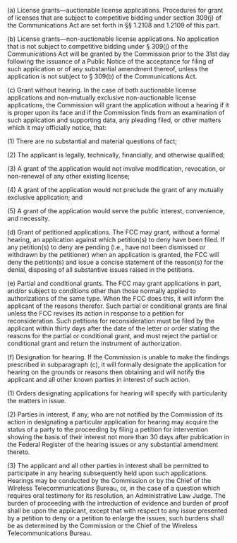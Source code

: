 (a) License grants—auctionable license applications. Procedures for grant of licenses that are subject to competitive bidding under section 309(j) of the Communications Act are set forth in §§ 1.2108 and 1.2109 of this part.

(b) License grants—non-auctionable license applications. No application that is not subject to competitive bidding under § 309(j) of the Communications Act will be granted by the Commission prior to the 31st day following the issuance of a Public Notice of the acceptance for filing of such application or of any substantial amendment thereof, unless the application is not subject to § 309(b) of the Communications Act.

(c) Grant without hearing. In the case of both auctionable license applications and non-mutually exclusive non-auctionable license applications, the Commission will grant the application without a hearing if it is proper upon its face and if the Commission finds from an examination of such application and supporting data, any pleading filed, or other matters which it may officially notice, that:

(1) There are no substantial and material questions of fact;

(2) The applicant is legally, technically, financially, and otherwise qualified;

(3) A grant of the application would not involve modification, revocation, or non-renewal of any other existing license;

(4) A grant of the application would not preclude the grant of any mutually exclusive application; and

(5) A grant of the application would serve the public interest, convenience, and necessity.

(d) Grant of petitioned applications. The FCC may grant, without a formal hearing, an application against which petition(s) to deny have been filed. If any petition(s) to deny are pending (i.e., have not been dismissed or withdrawn by the petitioner) when an application is granted, the FCC will deny the petition(s) and issue a concise statement of the reason(s) for the denial, disposing of all substantive issues raised in the petitions.

(e) Partial and conditional grants. The FCC may grant applications in part, and/or subject to conditions other than those normally applied to authorizations of the same type. When the FCC does this, it will inform the applicant of the reasons therefor. Such partial or conditional grants are final unless the FCC revises its action in response to a petition for reconsideration. Such petitions for reconsideration must be filed by the applicant within thirty days after the date of the letter or order stating the reasons for the partial or conditional grant, and must reject the partial or conditional grant and return the instrument of authorization.

(f) Designation for hearing. If the Commission is unable to make the findings prescribed in subparagraph (c), it will formally designate the application for hearing on the grounds or reasons then obtaining and will notify the applicant and all other known parties in interest of such action.

(1) Orders designating applications for hearing will specify with particularity the matters in issue.

(2) Parties in interest, if any, who are not notified by the Commission of its action in designating a particular application for hearing may acquire the status of a party to the proceeding by filing a petition for intervention showing the basis of their interest not more than 30 days after publication in the Federal Register of the hearing issues or any substantial amendment thereto.

(3) The applicant and all other parties in interest shall be permitted to participate in any hearing subsequently held upon such applications. Hearings may be conducted by the Commission or by the Chief of the Wireless Telecommunications Bureau, or, in the case of a question which requires oral testimony for its resolution, an Administrative Law Judge. The burden of proceeding with the introduction of evidence and burden of proof shall be upon the applicant, except that with respect to any issue presented by a petition to deny or a petition to enlarge the issues, such burdens shall be as determined by the Commission or the Chief of the Wireless Telecommunications Bureau.

